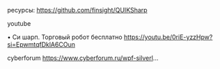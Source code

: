 ресурсы: https://github.com/finsight/QUIKSharp

youtube   

 • Си шарп. Торговый робот бесплатно https://youtu.be/0riE-yzzHpw?si=EpwmtqfDklA6COun

cyberforum https://www.cyberforum.ru/wpf-silverl...
